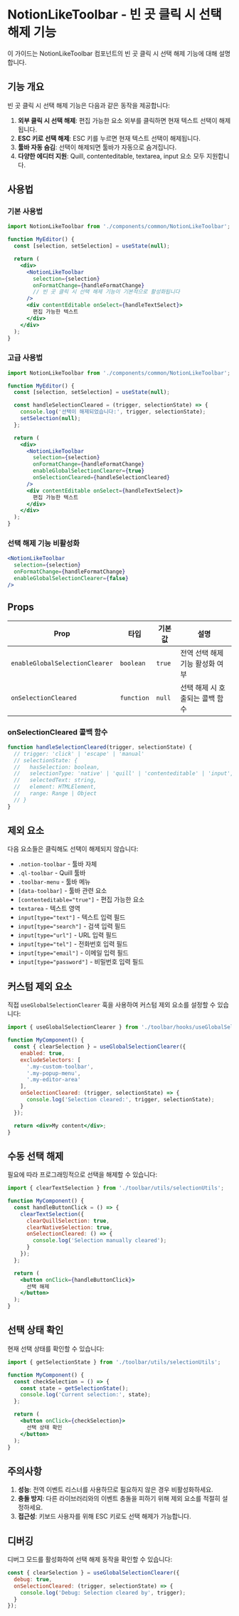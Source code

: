 # NotionLikeToolbar - 빈 곳 클릭 시 선택 해제 기능

이 가이드는 NotionLikeToolbar 컴포넌트의 빈 곳 클릭 시 선택 해제 기능에 대해 설명합니다.

## 기능 개요

빈 곳 클릭 시 선택 해제 기능은 다음과 같은 동작을 제공합니다:

1. **외부 클릭 시 선택 해제**: 편집 가능한 요소 외부를 클릭하면 현재 텍스트 선택이 해제됩니다.
2. **ESC 키로 선택 해제**: ESC 키를 누르면 현재 텍스트 선택이 해제됩니다.
3. **툴바 자동 숨김**: 선택이 해제되면 툴바가 자동으로 숨겨집니다.
4. **다양한 에디터 지원**: Quill, contenteditable, textarea, input 요소 모두 지원합니다.

## 사용법

### 기본 사용법

```jsx
import NotionLikeToolbar from './components/common/NotionLikeToolbar';

function MyEditor() {
  const [selection, setSelection] = useState(null);

  return (
    <div>
      <NotionLikeToolbar
        selection={selection}
        onFormatChange={handleFormatChange}
        // 빈 곳 클릭 시 선택 해제 기능이 기본적으로 활성화됩니다
      />
      <div contentEditable onSelect={handleTextSelect}>
        편집 가능한 텍스트
      </div>
    </div>
  );
}
```

### 고급 사용법

```jsx
import NotionLikeToolbar from './components/common/NotionLikeToolbar';

function MyEditor() {
  const [selection, setSelection] = useState(null);

  const handleSelectionCleared = (trigger, selectionState) => {
    console.log('선택이 해제되었습니다:', trigger, selectionState);
    setSelection(null);
  };

  return (
    <div>
      <NotionLikeToolbar
        selection={selection}
        onFormatChange={handleFormatChange}
        enableGlobalSelectionClearer={true}
        onSelectionCleared={handleSelectionCleared}
      />
      <div contentEditable onSelect={handleTextSelect}>
        편집 가능한 텍스트
      </div>
    </div>
  );
}
```

### 선택 해제 기능 비활성화

```jsx
<NotionLikeToolbar
  selection={selection}
  onFormatChange={handleFormatChange}
  enableGlobalSelectionClearer={false}
/>
```

## Props

| Prop | 타입 | 기본값 | 설명 |
|------|------|--------|------|
| `enableGlobalSelectionClearer` | `boolean` | `true` | 전역 선택 해제 기능 활성화 여부 |
| `onSelectionCleared` | `function` | `null` | 선택 해제 시 호출되는 콜백 함수 |

### onSelectionCleared 콜백 함수

```jsx
function handleSelectionCleared(trigger, selectionState) {
  // trigger: 'click' | 'escape' | 'manual'
  // selectionState: {
  //   hasSelection: boolean,
  //   selectionType: 'native' | 'quill' | 'contenteditable' | 'input',
  //   selectedText: string,
  //   element: HTMLElement,
  //   range: Range | Object
  // }
}
```

## 제외 요소

다음 요소들은 클릭해도 선택이 해제되지 않습니다:

- `.notion-toolbar` - 툴바 자체
- `.ql-toolbar` - Quill 툴바
- `.toolbar-menu` - 툴바 메뉴
- `[data-toolbar]` - 툴바 관련 요소
- `[contenteditable="true"]` - 편집 가능한 요소
- `textarea` - 텍스트 영역
- `input[type="text"]` - 텍스트 입력 필드
- `input[type="search"]` - 검색 입력 필드
- `input[type="url"]` - URL 입력 필드
- `input[type="tel"]` - 전화번호 입력 필드
- `input[type="email"]` - 이메일 입력 필드
- `input[type="password"]` - 비밀번호 입력 필드

## 커스텀 제외 요소

직접 `useGlobalSelectionClearer` 훅을 사용하여 커스텀 제외 요소를 설정할 수 있습니다:

```jsx
import { useGlobalSelectionClearer } from './toolbar/hooks/useGlobalSelectionClearer';

function MyComponent() {
  const { clearSelection } = useGlobalSelectionClearer({
    enabled: true,
    excludeSelectors: [
      '.my-custom-toolbar',
      '.my-popup-menu',
      '.my-editor-area'
    ],
    onSelectionCleared: (trigger, selectionState) => {
      console.log('Selection cleared:', trigger, selectionState);
    }
  });

  return <div>My content</div>;
}
```

## 수동 선택 해제

필요에 따라 프로그래밍적으로 선택을 해제할 수 있습니다:

```jsx
import { clearTextSelection } from './toolbar/utils/selectionUtils';

function MyComponent() {
  const handleButtonClick = () => {
    clearTextSelection({
      clearQuillSelection: true,
      clearNativeSelection: true,
      onSelectionCleared: () => {
        console.log('Selection manually cleared');
      }
    });
  };

  return (
    <button onClick={handleButtonClick}>
      선택 해제
    </button>
  );
}
```

## 선택 상태 확인

현재 선택 상태를 확인할 수 있습니다:

```jsx
import { getSelectionState } from './toolbar/utils/selectionUtils';

function MyComponent() {
  const checkSelection = () => {
    const state = getSelectionState();
    console.log('Current selection:', state);
  };

  return (
    <button onClick={checkSelection}>
      선택 상태 확인
    </button>
  );
}
```

## 주의사항

1. **성능**: 전역 이벤트 리스너를 사용하므로 필요하지 않은 경우 비활성화하세요.
2. **충돌 방지**: 다른 라이브러리와의 이벤트 충돌을 피하기 위해 제외 요소를 적절히 설정하세요.
3. **접근성**: 키보드 사용자를 위해 ESC 키로도 선택 해제가 가능합니다.

## 디버깅

디버그 모드를 활성화하여 선택 해제 동작을 확인할 수 있습니다:

```jsx
const { clearSelection } = useGlobalSelectionClearer({
  debug: true,
  onSelectionCleared: (trigger, selectionState) => {
    console.log('Debug: Selection cleared by', trigger);
  }
});
```